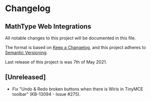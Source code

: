 # Changelog

## MathType Web Integrations

All notable changes to this project will be documented in this file.

The format is based on [Keep a Changelog](https://keepachangelog.com/en/1.0.0/),
and this project adheres to [Semantic Versioning](https://semver.org/spec/v2.0.0.html).

Last release of this project is was 7th of May 2021.

## [Unreleased]
- Fix "Undo & Redo broken buttons when there is Wiris in TinyMCE toolbar" (KB-13094 - Issue #275).
